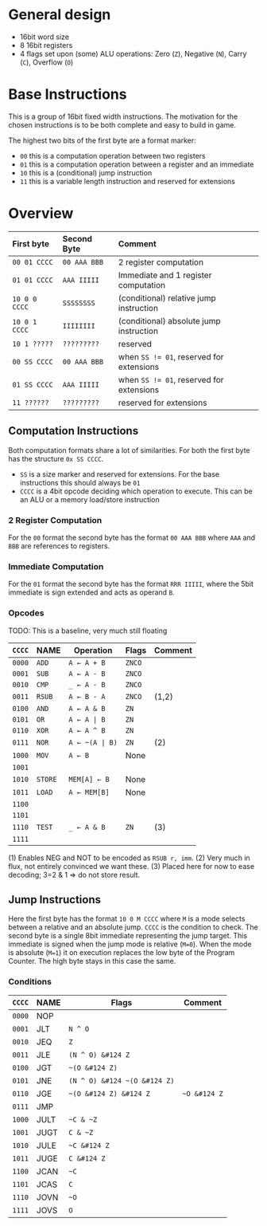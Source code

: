 # General design

- 16bit word size
- 8 16bit registers
- 4 flags set upon (some) ALU operations: Zero (`Z`), Negative (`N`), Carry (`C`), Overflow (`O`)

# Base Instructions

This is a group of 16bit fixed width instructions. The motivation for the chosen instructions is to be both complete and
easy to build in game.

The highest two bits of the first byte are a format marker:

- `00` this is a computation operation between two registers
- `01` this is a computation operation between a register and an immediate
- `10` this is a (conditional) jump instruction
- `11` this is a variable length instruction and reserved for extensions

# Overview

| First byte    | Second Byte  | Comment                                  |
|:--------------|:-------------|:-----------------------------------------|
| `00 01 CCCC`  | `00 AAA BBB` | 2 register computation                   |
| `01 01 CCCC`  | `AAA IIIII`  | Immediate and 1 register computation     |
| `10 0 0 CCCC` | `SSSSSSSS`   | (conditional) relative jump instruction  |
| `10 0 1 CCCC` | `IIIIIIII`   | (conditional) absolute jump instruction  |
| `10 1 ?????`  | `?????????`  | reserved                                 |
| `00 SS CCCC`  | `00 AAA BBB` | when `SS != 01`, reserved for extensions |
| `01 SS CCCC`  | `AAA IIIII`  | when `SS != 01`, reserved for extensions |
| `11 ??????`   | `?????????`  | reserved for extensions                  |


## Computation Instructions

Both computation formats share a lot of similarities. For both the first byte has the structure `0x SS CCCC`.

- `SS` is a size marker and reserved for extensions. For the base instructions this should always be `01`
- `CCCC` is a 4bit opcode deciding which operation to execute. This can be an ALU or a memory load/store instruction

### 2 Register Computation

For the `00` format the second byte has the format `00 AAA BBB` where `AAA` and `BBB` are references to registers.

### Immediate Computation

For the `01` format the second byte has the format `RRR IIIII`, where the 5bit immediate is sign extended and acts as
operand `B`.

### Opcodes

TODO: This is a baseline, very much still floating

| `CCCC` | NAME    | Operation                      | Flags  | Comment |
|--------|---------|--------------------------------|--------|---------|
| `0000` | `ADD`   | `A ← A + B`                    | `ZNCO` |         |
| `0001` | `SUB`   | `A ← A - B`                    | `ZNCO` |         |
| `0010` | `CMP`   | `_ ← A - B`                    | `ZNCO` |         |
| `0011` | `RSUB`  | `A ← B - A`                    | `ZNCO` |  (1,2)  |
| `0100` | `AND`   | `A ← A & B`                    | `ZN`   |         |
| `0101` | `OR`    | <code>A ← A &#124; B</code>    | `ZN`   |         |
| `0110` | `XOR`   | `A ← A ^ B`                    | `ZN`   |         |
| `0111` | `NOR`   | <code>A ← ~(A &#124; B)</code> | `ZN`   |   (2)   |
| `1000` | `MOV`   | `A ← B`                        |  None  |         |
| `1001` |         |                                |        |         |
| `1010` | `STORE` | `MEM[A] ← B`                   |  None  |         |
| `1011` | `LOAD`  | `A ← MEM[B]`                   |  None  |         |
| `1100` |         |                                |        |         |
| `1101` |         |                                |        |         |
| `1110` | `TEST`  | `_ ← A & B`                    | `ZN`   |   (3)   |
| `1111` |         |                                |        |         |


(1) Enables NEG and NOT to be encoded as `RSUB r, imm`.
(2) Very much in flux, not entirely convinced we want these.
(3) Placed here for now to ease decoding; 3=2 & 1 => do not store result.


## Jump Instructions

Here the first byte has the format `10 0 M CCCC` where `M` is a mode selects between a relative and an absolute jump. `CCCC` is the condition to check. The second byte is a single 8bit immediate representing the jump target. This immediate is signed when the jump mode is relative (`M=0`). When the mode is absolute (`M=1`) it on execution replaces
the low byte of the Program Counter. The high byte stays in this case the same.

### Conditions


| `CCCC` | NAME | Flags                                   | Comment                 |
|--------|------|-----------------------------------------|-------------------------|
| `0000` | NOP  |                                         |                         |
| `0001` | JLT  | <code>N ^ O</code>                      |                         |
| `0010` | JEQ  | <code>Z</code>                          |                         |
| `0011` | JLE  | <code>(N ^ O) &#124 Z</code>            |                         |
| `0100` | JGT  | <code>~(O &#124 Z)</code>               |                         |
| `0101` | JNE  | <code>(N ^ O) &#124 ~(O &#124 Z)</code> |                         |
| `0110` | JGE  | <code>~(O &#124 Z) &#124 Z</code>       | <code>~O &#124 Z</code> |
| `0111` | JMP  |                                         |                         |
| `1000` | JULT | <code>~C &amp; ~Z</code>                |                         |
| `1001` | JUGT | <code>C &amp; ~Z</code>                 |                         |
| `1010` | JULE | <code>~C &#124 Z</code>                 |                         |
| `1011` | JUGE | <code>C &#124 Z</code>                  |                         |
| `1100` | JCAN | <code>~C</code>                         |                         |
| `1101` | JCAS | <code>C</code>                          |                         |
| `1110` | JOVN | <code>~O</code>                         |                         |
| `1111` | JOVS | <code>O</code>                          |                         |
